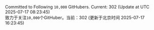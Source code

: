 Committed to Following `10,000` GitHubers. Current: <!-- FOLLOWING_COUNT -->302<!-- FOLLOWING_COUNT --> (Update at UTC <!-- LAST_UPDATED -->2025-07-17 08:23:45<!-- LAST_UPDATED -->)<br>
致力于关注`10,000`个GitHuber。当前：<!-- FOLLOWING_COUNT -->302<!-- FOLLOWING_COUNT --> (更新于北京时间 <!-- LAST_UPDATED_CST -->2025-07-17 16:23:45<!-- LAST_UPDATED_CST -->)
